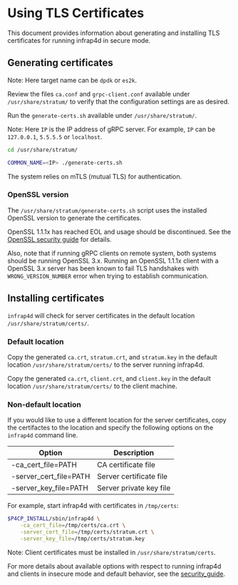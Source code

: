 # Using TLS Certificates

This document provides information about generating and installing TLS
certificates for running infrap4d in secure mode.

## Generating certificates

Note: Here target name can be `dpdk` or `es2k`.

Review the files `ca.conf` and `grpc-client.conf` available under
`/usr/share/stratum/` to verify that the configuration settings are
as desired.

Run the `generate-certs.sh` available under `/usr/share/stratum/`.

Note: Here `IP` is the IP address of gRPC server.
For example, `IP` can be `127.0.0.1`, `5.5.5.5` or `localhost`.

```bash
cd /usr/share/stratum/

COMMON_NAME=<IP> ./generate-certs.sh
```

The system relies on mTLS (mutual TLS) for authentication.

### OpenSSL version

The `/usr/share/stratum/generate-certs.sh` script uses the installed OpenSSL version to generate the certificates. 

OpenSSL 1.1.1x has reached EOL and usage should be discontinued. See the [OpenSSL security guide](openssl-guide.md) for details.

Also, note that if running gRPC clients on remote system, both systems should be running OpenSSL 3.x. Running an OpenSSL 1.1.1x client with a OpenSSL 3.x server has been known to fail TLS handshakes with `WRONG_VERSION_NUMBER` error when trying to establish communication.

## Installing certificates

`infrap4d` will check for server certificates in the default location
`/usr/share/stratum/certs/`.

### Default location

Copy the generated `ca.crt`, `stratum.crt`, and `stratum.key` in the
default location `/usr/share/stratum/certs/` to the server running infrap4d.

Copy the generated `ca.crt`, `client.crt`, and `client.key` in the
default location `/usr/share/stratum/certs/` to the client machine.

### Non-default location

If you would like to use a different location for the server certificates,
copy the certifactes to the location and specify the following options on
the `infrap4d` command line.

Option                 | Description
---------------------- | -------------------
-ca_cert_file=PATH     | CA certificate file
-server_cert_file=PATH | Server certificate file
-server_key_file=PATH  | Server private key file

For example, start infrap4d with certificates in `/tmp/certs`:

```bash
$P4CP_INSTALL/sbin/infrap4d \
    -ca_cert_file=/tmp/certs/ca.crt \
    -server_cert_file=/tmp/certs/stratum.crt \
    -server_key_file=/tmp/certs/stratum.key
```

Note: Client certificates must be installed in `/usr/share/stratum/certs`.

For more details about available options with respect to running infrap4d and
clients in insecure mode and default behavior, see the
[security_guide](security-guide.md).

